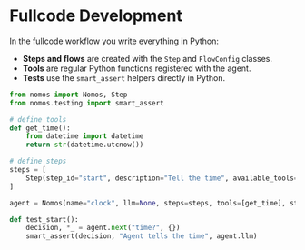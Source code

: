 # Fullcode Development

In the fullcode workflow you write everything in Python:

- **Steps and flows** are created with the `Step` and `FlowConfig` classes.
- **Tools** are regular Python functions registered with the agent.
- **Tests** use the `smart_assert` helpers directly in Python.

```python
from nomos import Nomos, Step
from nomos.testing import smart_assert

# define tools
def get_time():
    from datetime import datetime
    return str(datetime.utcnow())

# define steps
steps = [
    Step(step_id="start", description="Tell the time", available_tools=["get_time"])
]

agent = Nomos(name="clock", llm=None, steps=steps, tools=[get_time], start_step_id="start")

def test_start():
    decision, *_ = agent.next("time?", {})
    smart_assert(decision, "Agent tells the time", agent.llm)
```
